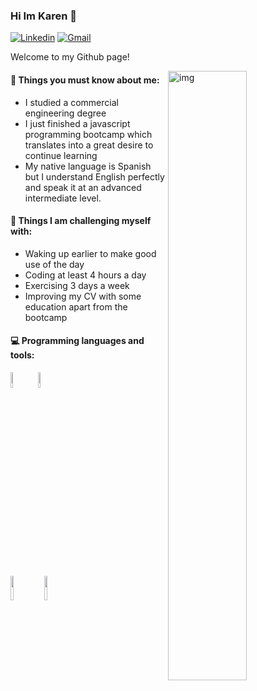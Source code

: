 ### Hi Im Karen 👋 

[![Linkedin](https://img.shields.io/badge/-LinkedIn-blue?style=flat&logo=Linkedin&logoColor=white)]([https://www.linkedin.com/in/froldanzafra/](https://www.linkedin.com/in/karen-tiznado-736043219/))
[![Gmail](https://img.shields.io/badge/-Gmail-c14438?style=flat&logo=Gmail&logoColor=white)](mailto:karenjtp18@gmail.com)

Welcome to my Github page!   

<img align="right" alt="img" src="https://www.armadilloamarillo.com/wp-content/uploads/fondo-de-programacion-web_ok.jpg" width="50%" height="auto" />


#### 🌱 Things you must know about me: 
- I studied a commercial engineering degree 
- I just finished a javascript programming bootcamp which translates into a great desire to continue learning
- My native language is Spanish but I understand English perfectly and speak it at an advanced intermediate level.

#### :muscle: Things I am challenging myself with:
- Waking up earlier to make good use of the day
- Coding at least 4 hours a day
- Exercising 3 days a week
- Improving my CV with some education apart from the bootcamp

#### :computer: Programming languages and tools: 
<p>
	



<code><img width="8%" src="https://www.vectorlogo.zone/logos/javascript/javascript-ar21.svg"></code>
<code><img width="8%" src="https://www.vectorlogo.zone/logos/reactjs/reactjs-ar21.svg"></code>
<br />

<code><img width="10%" src="https://www.vectorlogo.zone/logos/mysql/mysql-ar21.svg"></code>
<code><img width="10%" src="https://www.vectorlogo.zone/logos/postgresql/postgresql-ar21.svg"></code>


<br />

</p>

